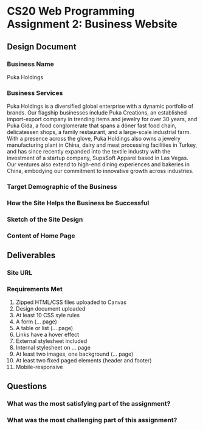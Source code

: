 # CS20 Web Programming Assignment 2: Business Website

## Design Document
### Business Name
Puka Holdings
### Business Services
Puka Holdings is a diversified global enterprise with a dynamic portfolio of 
brands. Our flagship businesses include Puka Creations, an established 
import-export company in trending items and jewelry for over 30 years, and Puka
Gida, a food conglomerate that spans a döner fast food chain, delicatessen 
shops, a family restaurant, and a large-scale industrial farm. With a presence
across the glove, Puka Holdings also owns a jewelry manufacturing plant in 
China, dairy and meat processing facilities in Turkey, and has since recently 
expanded into the textile industry with the investment of a startup company, 
SupaSoft Apparel based in Las Vegas. Our ventures also extend to high-end 
dining experiences and bakeries in China, embodying our commitment to 
innovative growth across industries.

### Target Demographic of the Business
### How the Site Helps the Business be Successful
### Sketch of the Site Design
### Content of Home Page

## Deliverables
### Site URL
### Requirements Met
1.  Zipped HTML/CSS files uploaded to Canvas
2.  Design document uploaded
3.  At least 10 CSS syle rules
4.  A form (... page)
5.  A table or list (... page)
6.  Links have a hover effect
7.  External stylesheet included
8.  Internal stylesheet on ... page
9.  At least two images, one background (... page)
10. At least two fixed paged elements (header and footer)
11. Mobile-responsive

## Questions
### What was the most satisfying part of the assignment?
### What was the most challenging part of this assignment?
